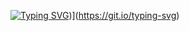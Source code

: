 [![Typing SVG](https://readme-typing-svg.herokuapp.com?color=0490F7&lines=Hi+%22%F0%9F%91%8B%22%2C+I+am+Sourav;A+Full-Stack+Web+Developer+Enthusiast)](https://git.io/typing-svg))](https://git.io/typing-svg)
